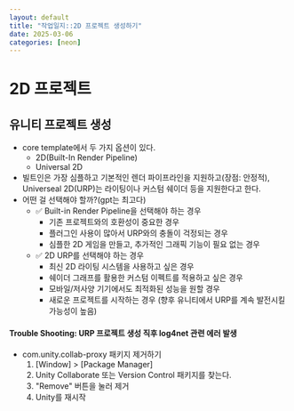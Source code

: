 ```yaml
---
layout: default
title: "작업일지::2D 프로젝트 생성하기"
date: 2025-03-06
categories: [neon]
---
```


# 2D 프로젝트
## 유니티 프로젝트 생성
- core template에서 두 가지 옵션이 있다.
    - 2D(Built-In Render Pipeline)
    - Universal 2D
- 빌트인은 가장 심플하고 기본적인 렌더 파이프라인을 지원하고(장점: 안정적), Universeal 2D(URP)는 라이팅이나 커스텀 쉐이더 등을 지원한다고 한다.
- 어떤 걸 선택해야 할까?(gpt는 최고다)
    - ✅ Built-in Render Pipeline을 선택해야 하는 경우
        - 기존 프로젝트와의 호환성이 중요한 경우
        - 플러그인 사용이 많아서 URP와의 충돌이 걱정되는 경우
        - 심플한 2D 게임을 만들고, 추가적인 그래픽 기능이 필요 없는 경우
    - ✅ 2D URP를 선택해야 하는 경우
        - 최신 2D 라이팅 시스템을 사용하고 싶은 경우
        - 쉐이더 그래프를 활용한 커스텀 이펙트를 적용하고 싶은 경우
        - 모바일/저사양 기기에서도 최적화된 성능을 원할 경우
        - 새로운 프로젝트를 시작하는 경우 (향후 유니티에서 URP를 계속 발전시킬 가능성이 높음)

#### Trouble Shooting: URP 프로젝트 생성 직후 log4net 관련 에러 발생
- com.unity.collab-proxy 패키지 제거하기
    1. [Window] > [Package Manager]
    2. Unity Collaborate 또는 Version Control 패키지를 찾는다.
    3. "Remove" 버튼을 눌러 제거
    4. Unity를 재시작